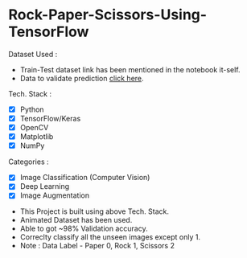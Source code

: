# Rock-Paper-Scissors-Using-TensorFlow

Dataset Used :
- Train-Test dataset link has been mentioned in the notebook it-self.
- Data to validate prediction [click here](https://storage.googleapis.com/laurencemoroney-blog.appspot.com/rps-validation.zip). 

Tech. Stack :
- [x] Python
- [x] TensorFlow/Keras
- [x] OpenCV
- [x] Matplotlib
- [x] NumPy

Categories :
- [x] Image Classification (Computer Vision)
- [x] Deep Learning
- [x] Image Augmentation

* This Project is built using above Tech. Stack.
* Animated Dataset has been used.
* Able to got ~98% Validation accuracy.
* Correclty classify all the unseen images except only 1.
* Note : Data Label - Paper 0, Rock 1, Scissors 2
